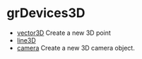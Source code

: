 # grDevices3D



+ [vector3D](grDevices3D/vector3D.1) Create a new 3D point
+ [line3D](grDevices3D/line3D.1) 
+ [camera](grDevices3D/camera.1) Create a new 3D camera object.
